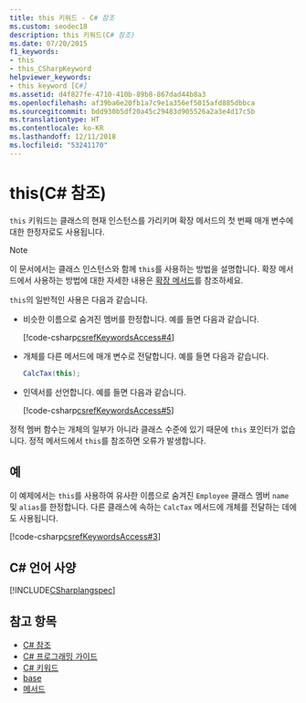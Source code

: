 ```yaml
---
title: this 키워드 - C# 참조
ms.custom: seodec18
description: this 키워드(C# 참조)
ms.date: 07/20/2015
f1_keywords:
- this
- this_CSharpKeyword
helpviewer_keywords:
- this keyword [C#]
ms.assetid: d4f827fe-4710-410b-89b8-867dad44b8a3
ms.openlocfilehash: af39ba6e20fb1a7c9e1a356ef5015afd885dbbca
ms.sourcegitcommit: bdd930b5df20a45c29483d905526a2a3e4d17c5b
ms.translationtype: HT
ms.contentlocale: ko-KR
ms.lasthandoff: 12/11/2018
ms.locfileid: "53241170"
---
```

# <a name="this-c-reference"></a>this(C# 참조)

`this` 키워드는 클래스의 현재 인스턴스를 가리키며 확장 메서드의 첫 번째 매개 변수에 대한 한정자로도 사용됩니다.

> [!NOTE]
> 이 문서에서는 클래스 인스턴스와 함께 `this`를 사용하는 방법을 설명합니다. 확장 메서드에서 사용하는 방법에 대한 자세한 내용은 [확장 메서드](../../../csharp/programming-guide/classes-and-structs/extension-methods.md)를 참조하세요.

`this`의 일반적인 사용은 다음과 같습니다.

- 비슷한 이름으로 숨겨진 멤버를 한정합니다. 예를 들면 다음과 같습니다.

  [!code-csharp[csrefKeywordsAccess#4](~/samples/snippets/csharp/VS_Snippets_VBCSharp/csrefKeywordsAccess/CS/csrefKeywordsAccess.cs#4)]  

- 개체를 다른 메서드에 매개 변수로 전달합니다. 예를 들면 다음과 같습니다.

  ```csharp
  CalcTax(this);
  ```

- 인덱서를 선언합니다. 예를 들면 다음과 같습니다.

  [!code-csharp[csrefKeywordsAccess#5](~/samples/snippets/csharp/VS_Snippets_VBCSharp/csrefKeywordsAccess/CS/csrefKeywordsAccess.cs#5)]

정적 멤버 함수는 개체의 일부가 아니라 클래스 수준에 있기 때문에 `this` 포인터가 없습니다. 정적 메서드에서 `this`를 참조하면 오류가 발생합니다.

## <a name="example"></a>예

이 예제에서는 `this`를 사용하여 유사한 이름으로 숨겨진 `Employee` 클래스 멤버 `name` 및 `alias`를 한정합니다. 다른 클래스에 속하는 `CalcTax` 메서드에 개체를 전달하는 데에도 사용됩니다.

[!code-csharp[csrefKeywordsAccess#3](~/samples/snippets/csharp/VS_Snippets_VBCSharp/csrefKeywordsAccess/CS/csrefKeywordsAccess.cs#3)]

## <a name="c-language-specification"></a>C# 언어 사양

[!INCLUDE[CSharplangspec](~/includes/csharplangspec-md.md)]

## <a name="see-also"></a>참고 항목

- [C# 참조](../index.md)
- [C# 프로그래밍 가이드](../../programming-guide/index.md)
- [C# 키워드](index.md)
- [base](base.md)
- [메서드](../../programming-guide/classes-and-structs/methods.md)
